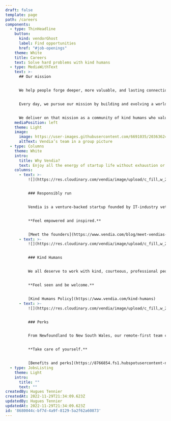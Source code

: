 ```yaml
---
draft: false
template: page
path: /careers
components:
  - type: ThinHeadline
    button:
      kind: vendorGhost
      label: Find opportunities
      href: "#job-openings"
    theme: White
    title: Careers
    text: Solve hard problems with kind humans
  - type: MediaWithText
    text: >-
      ## Our mission


      We help people forge deeper, more valuable, and lasting connections through better sharing — across teams, departments, and business networks.


      Every day, we pursue our mission by building and evolving a world-class SaaS platform that makes real-time, cross-cloud, multi-party data sharing highly scalable, fault-tolerant, and secure.


      We deliver on that mission as a community of kind humans who value and behave with trust, ingenuity, a growth mindset, responsibility, and a bias toward results.
    mediaPosition: left
    theme: Light
    image:
      image: https://user-images.githubusercontent.com/6691035/203636244-cea8b68c-51fc-4003-8d1d-3a266cd38483.jpg
      altText: Vendia’s team in a group picture
  - type: Columns
    theme: White
    intro:
      title: Why Vendia?
      text: Enjoy all the energy of startup life without exhaustion or drama
    columns:
      - text: >-
          ![](https://res.cloudinary.com/vendia/image/upload/c_fill,w_2000/v1669319829/Group_48095931_mgwd2a.svg)


          ### Responsibly run


          Vendia is a venture-backed startup founded by IT-industry veterans. Minority-owned and lead, we’re backed by $50M in investment from top-tier investors, and we grow the team as we grow the business.


          **Feel empowered and inspired.**


          [Meet the founders](https://www.vendia.com/blog/meet-vendias-founders)
      - text: >-
          ![](https://res.cloudinary.com/vendia/image/upload/c_fill,w_2000/v1669320168/Group_48095931_1_wffbh5.svg)


          ### Kind Humans


          We all deserve to work with kind, courteous, professional people. We have zero tolerance for racism, sexism, ageism, homophobia, transphobia, or any language or behavior that degrades, humiliates, or belittles.


          **Feel seen and be welcome.**


          [Kind Humans Policy](https://www.vendia.com/kind-humans)
      - text: >-
          ![](https://res.cloudinary.com/vendia/image/upload/c_fill,w_2000/v1669320206/Group_48095931_2_rdgcuo.svg)


          ### Perks


          From Newfoundland to New South Wales, our remote-first team celebrates everything from an office setup stipend, flex-time, and unlimited PTO to comprehensive healthcare benefits and more.


          **Take care of yourself.**


          [Benefits and perks](https://8766854.fs1.hubspotusercontent-na1.net/hubfs/8766854/Careers%20and%20recruiting/Vendia_Benefits_perks.pdf)
  - type: JobsListing
    theme: Light
    intro:
      title: ""
      text: ""
createdBy: Hugues Tennier
createdAt: 2022-11-29T21:34:09.623Z
updatedBy: Hugues Tennier
updatedAt: 2022-11-29T21:34:09.623Z
id: '8680044c-bf7d-4a9f-8129-5a2f62a60873'
---
```

